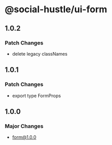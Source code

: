 # @social-hustle/ui-form

## 1.0.2

### Patch Changes

- delete legacy classNames

## 1.0.1

### Patch Changes

- export type FormProps

## 1.0.0

### Major Changes

- form@1.0.0
